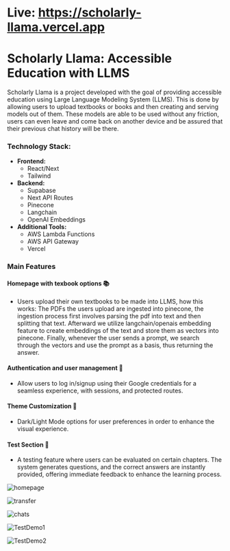 # Live: https://scholarly-llama.vercel.app
# Scholarly Llama: Accessible Education with LLMS

Scholarly Llama is a project developed with the goal of providing accessible education using Large Language Modeling System (LLMS). This is done by allowing users to upload textbooks or books and then creating and serving models out of them. These models are able to be used without any friction, users can even leave and come back on another device and be assured that their previous chat history will be there.

### Technology Stack:

- **Frontend:**
  - React/Next
  - Tailwind
- **Backend:**
  - Supabase
  - Next API Routes
  - Pinecone
  - Langchain
  - OpenAI Embeddings
- **Additional Tools:**
  - AWS Lambda Functions
  - AWS API Gateway
  - Vercel

### Main Features

#### Homepage with texbook options 📚
- Users upload their own textbooks to be made into LLMS, how this works: The PDFs the users upload are ingested into pinecone, the ingestion process first involves parsing the pdf into text and then splitting that text. Afterward we utilize langchain/openais embedding feature to create embeddings of the text and store them as vectors into pinecone. Finally, whenever the user sends a prompt, we search through the vectors and use the prompt as a basis, thus returning the answer.
  
#### Authentication and user management 🔑
- Allow users to log in/signup using their Google credentials for a seamless experience, with sessions, and protected routes.

#### Theme Customization 🌙
- Dark/Light Mode options for user preferences in order to enhance the visual experience.

#### Test Section 📝
- A testing feature where users can be evaluated on certain chapters. The system generates questions, and the correct answers are instantly provided, offering immediate feedback to enhance the learning process.

![homepage](https://github.com/DeveloperMindset123/Scholarly-Llama/assets/39009375/34104078-a5a3-43b6-ba0b-e9ce1c5a7307)

![transfer](https://github.com/DeveloperMindset123/Scholarly-Llama/assets/39009375/dd449ad0-fb2d-4a67-a921-35b4dd7d8df1)

![chats](https://github.com/DeveloperMindset123/Scholarly-Llama/assets/39009375/cfa8fca2-5f77-43f7-b201-df1bfa8fbfca)

![TestDemo1](https://media.giphy.com/media/gzjSeaSEGVloRfQThB/giphy.gif)

![TestDemo2](https://media.giphy.com/media/7Zv7kntiD07e6WaAeM/giphy.gif)
